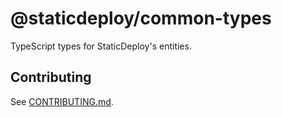 # @staticdeploy/common-types

TypeScript types for StaticDeploy's entities.

## Contributing

See [CONTRIBUTING.md](CONTRIBUTING.md).
